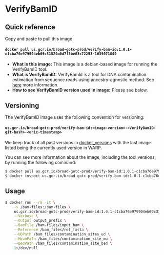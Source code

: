 # VerifyBamID

## Quick reference

Copy and paste to pull this image

#### `docker pull us.gcr.io/broad-gotc-prod/verify-bam-id:1.0.1-c1cba76e979904eb69c31520a0d7f5be63c72253-1639071840`

- __What is this image:__ This image is a debian-based image for running the VerifyBamID tool.
- __What is VerifyBamID:__ VerifyBamId is a tool for DNA contamination estimation from sequence reads using ancestry-agnostic method. See [here](https://github.com/Griffan/VerifyBamID) more information.
- __How to see VerifyBamID version used in image:__ Please see below.

## Versioning

The VerifyBamID image uses the following convention for versioning:

#### `us.gcr.io/broad-gotc-prod/verify-bam-id:<image-version>-<VerifyBamID-git-hash>-<unix-timestamp>` 

We keep track of all past versions in [docker_versions](docker_versions.tsv) with the last image listed being the currently used version in WARP.

You can see more information about the image, including the tool versions, by running the following command:

```bash
$ docker pull us.gcr.io/broad-gotc-prod/verify-bam-id:1.0.1-c1cba76e979904eb69c31520a0d7f5be63c72253-1639071840
$ docker inspect us.gcr.io/broad-gotc-prod/verify-bam-id:1.0.1-c1cba76e979904eb69c31520a0d7f5be63c72253-1639071840
```

## Usage

```bash
$ docker run --rm -it \
    -v /bam-files:/bam-files \
    us.gcr.io/broad-gotc-prod/verify-bam-id:1.0.1-c1cba76e979904eb69c31520a0d7f5be63c72253-1639071840 /usr/gitc/VerifyBamID \
    --Verbose \
    --Output output_prefix \
    --BamFile /bam-files/input_bam \
    --Reference /bam_files/ref_fasta \
    --UDPath /bam_files/contamination_sites_ud \
    --MeanPath /bam_files/contamination_site_mu \
    --BedPath /bam_files/contamination_site_bed \
    1>/dev/null
```


